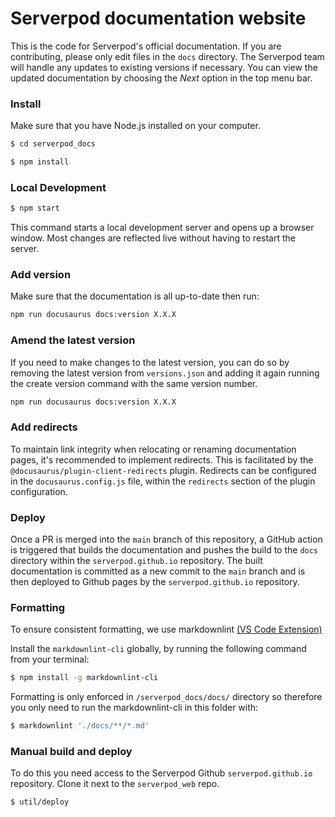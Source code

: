 # Serverpod documentation website

This is the code for Serverpod's official documentation. If you are contributing, please only edit files in the `docs` directory. The Serverpod team will handle any updates to existing versions if necessary. You can view the updated documentation by choosing the _Next_ option in the top menu bar.

### Install

Make sure that you have Node.js installed on your computer.

```bash
$ cd serverpod_docs

$ npm install
```

### Local Development

```bash
$ npm start
```

This command starts a local development server and opens up a browser window. Most changes are reflected live without having to restart the server.

### Add version

Make sure that the documentation is all up-to-date then run:

```bash
npm run docusaurus docs:version X.X.X
```

### Amend the latest version

If you need to make changes to the latest version, you can do so by removing the latest version from `versions.json` and adding it again running the create version command with the same version number.

```bash
npm run docusaurus docs:version X.X.X
```

### Add redirects
To maintain link integrity when relocating or renaming documentation pages, it's recommended to implement redirects. This is facilitated by the `@docusaurus/plugin-client-redirects` plugin. Redirects can be configured in the `docusaurus.config.js` file, within the `redirects` section of the plugin configuration.

### Deploy

Once a PR is merged into the `main` branch of this repository, a GitHub action is triggered that builds the documentation and pushes the build to the `docs` directory within the `serverpod.github.io` repository. The built documentation is committed as a new commit to the `main` branch and is then deployed to Github pages by the `serverpod.github.io` repository.

### Formatting

To ensure consistent formatting, we use markdownlint [(VS Code Extension)](https://marketplace.visualstudio.com/items?itemName=DavidAnson.vscode-markdownlint)

Install the `markdownlint-cli` globally, by running the following command from your terminal:

```bash
$ npm install -g markdownlint-cli
```

Formatting is only enforced in `/serverpod_docs/docs/` directory so therefore you only need to run the markdownlint-cli in this folder with:

```bash
$ markdownlint './docs/**/*.md'
```

### Manual build and deploy

To do this you need access to the Serverpod Github `serverpod.github.io` repository. Clone it next to the `serverpod_web` repo.

```bash
$ util/deploy
```
